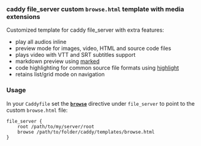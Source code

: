 ### caddy file_server custom `browse.html` template with media extensions

Customized template for caddy file_server with extra features:

- play all audios inline
- preview mode for images, video, HTML and source code files
- plays video with VTT and SRT subtitles support
- markdown preview using [marked](https://github.com/markedjs/marked)
- code highlighting for common source file formats using [highlight](https://github.com/highlightjs/highlight.js)
- retains list/grid mode on navigation

### Usage

In your `Caddyfile` set the [**`browse`**](https://caddyserver.com/docs/caddyfile/directives/file_server#syntax) directive under `file_server` to point to the custom `browse.html` file:

```Caddyfile
file_server {
    root /path/to/my/server/root
    browse /path/to/folder/caddy/templates/browse.html
}
```
